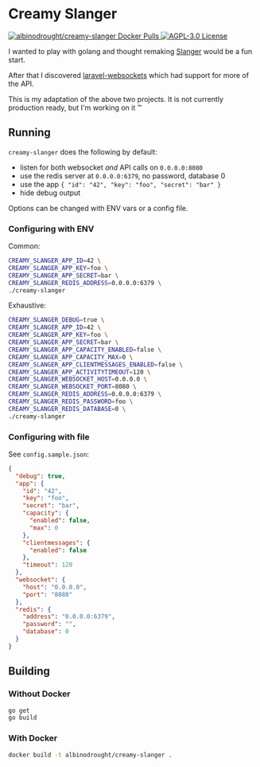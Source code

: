 # Creamy Slanger

<a href="https://hub.docker.com/r/albinodrought/creamy-slanger">
  <img alt="albinodrought/creamy-slanger Docker Pulls" src="https://img.shields.io/docker/pulls/albinodrought/creamy-slanger">
</a>
<a href="https://github.com/AlbinoDrought/creamy-slanger/blob/master/LICENSE">
  <img alt="AGPL-3.0 License" src="https://img.shields.io/github/license/AlbinoDrought/creamy-slanger">
</a>

I wanted to play with golang and thought remaking [Slanger](https://github.com/stevegraham/slanger) would be a fun start.

After that I discovered [laravel-websockets](https://github.com/beyondcode/laravel-websockets) which had support for more of the API.

This is my adaptation of the above two projects. It is not currently production ready, but I'm working on it :tm:

## Running

`creamy-slanger` does the following by default:

- listen for both websocket _and_ API calls on `0.0.0.0:8080`
- use the redis server at `0.0.0.0:6379`, no password, database 0
- use the app `{ "id": "42", "key": "foo", "secret": "bar" }`
- hide debug output

Options can be changed with ENV vars or a config file.

### Configuring with ENV

Common:

```sh
CREAMY_SLANGER_APP_ID=42 \
CREAMY_SLANGER_APP_KEY=foo \
CREAMY_SLANGER_APP_SECRET=bar \
CREAMY_SLANGER_REDIS_ADDRESS=0.0.0.0:6379 \
./creamy-slanger
```

Exhaustive:

```sh
CREAMY_SLANGER_DEBUG=true \
CREAMY_SLANGER_APP_ID=42 \
CREAMY_SLANGER_APP_KEY=foo \
CREAMY_SLANGER_APP_SECRET=bar \
CREAMY_SLANGER_APP_CAPACITY_ENABLED=false \
CREAMY_SLANGER_APP_CAPACITY_MAX=0 \
CREAMY_SLANGER_APP_CLIENTMESSAGES_ENABLED=false \
CREAMY_SLANGER_APP_ACTIVITYTIMEOUT=120 \
CREAMY_SLANGER_WEBSOCKET_HOST=0.0.0.0 \
CREAMY_SLANGER_WEBSOCKET_PORT=8080 \
CREAMY_SLANGER_REDIS_ADDRESS=0.0.0.0:6379 \
CREAMY_SLANGER_REDIS_PASSWORD=foo \
CREAMY_SLANGER_REDIS_DATABASE=0 \
./creamy-slanger
```

### Configuring with file

See `config.sample.json`:

```json
{
  "debug": true,
  "app": {
    "id": "42",
    "key": "foo",
    "secret": "bar",
    "capacity": {
      "enabled": false,
      "max": 0
    },
    "clientmessages": {
      "enabled": false
    },
    "timeout": 120
  },
  "websocket": {
    "host": "0.0.0.0",
    "port": "8080"
  },
  "redis": {
    "address": "0.0.0.0:6379",
    "password": "",
    "database": 0
  }
}
```

## Building

### Without Docker

```sh
go get
go build
```

### With Docker

```sh
docker build -t albinodrought/creamy-slanger .
```